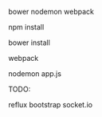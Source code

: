 bower
nodemon
webpack


npm install

bower install


webpack

nodemon app.js


TODO:



reflux
bootstrap
socket.io